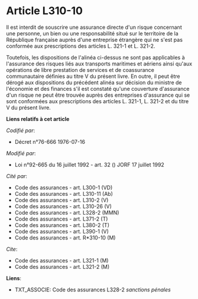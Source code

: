 # Article L310-10

Il est interdit de souscrire une assurance directe d'un risque concernant une personne, un bien ou une responsabilité situé
sur le territoire de la République française auprès d'une entreprise étrangère qui ne s'est pas conformée aux prescriptions
des articles L. 321-1 et L. 321-2.

Toutefois, les dispositions de l'alinéa ci-dessus ne sont pas applicables à l'assurance des risques liés aux transports
maritimes et aériens ainsi qu'aux opérations de libre prestation de services et de coassurance communautaire définies au
titre V du présent livre. En outre, il peut être dérogé aux dispositions du précédent alinéa sur décision du ministre de
l'économie et des finances s'il est constaté qu'une couverture d'assurance d'un risque ne peut être trouvée auprès des
entreprises d'assurance qui se sont conformées aux prescriptions des articles L. 321-1, L. 321-2 et du titre V du présent
livre.

**Liens relatifs à cet article**

_Codifié par_:

  - Décret n°76-666 1976-07-16

_Modifié par_:

  - Loi n°92-665 du 16 juillet 1992 - art. 32 () JORF 17 juillet 1992

_Cité par_:

  - Code des assurances - art. L300-1 (VD)
  - Code des assurances - art. L310-11 (Ab)
  - Code des assurances - art. L310-2 (V)
  - Code des assurances - art. L310-26 (V)
  - Code des assurances - art. L328-2 (MMN)
  - Code des assurances - art. L371-2 (T)
  - Code des assurances - art. L380-2 (T)
  - Code des assurances - art. L390-1 (V)
  - Code des assurances - art. R*310-10 (M)

_Cite_:

  - Code des assurances - art. L321-1 (M)
  - Code des assurances - art. L321-2 (M)

**Liens**:

  - TXT_ASSOCIE: Code des assurances L328-2 *sanctions pénales*
